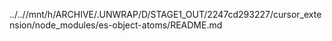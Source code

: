 ../..//mnt/h/ARCHIVE/.UNWRAP/D/STAGE1_OUT/2247cd293227/cursor_extension/node_modules/es-object-atoms/README.md